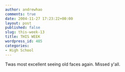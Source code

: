 ```yaml
---
author: andrewhao
comments: true
date: 2004-11-27 17:23:22+00:00
layout: post
published: false
slug: this-week-13
title: THIS WEEK
wordpress_id: 485
categories:
- High School
---
```


Twas most excellent seeing old faces again. Missed y'all.
